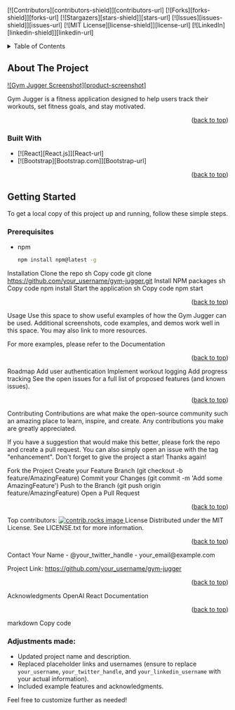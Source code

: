 <!-- Improved compatibility of back to top link: See: https://github.com/othneildrew/Best-README-Template/pull/73 -->
<a id="readme-top"></a>

<!-- PROJECT SHIELDS -->
[![Contributors][contributors-shield]][contributors-url]
[![Forks][forks-shield]][forks-url]
[![Stargazers][stars-shield]][stars-url]
[![Issues][issues-shield]][issues-url]
[![MIT License][license-shield]][license-url]
[![LinkedIn][linkedin-shield]][linkedin-url]

<!-- TABLE OF CONTENTS -->
<details>
  <summary>Table of Contents</summary>
  <ol>
    <li>
      <a href="#about-the-project">About The Project</a>
      <ul>
        <li><a href="#built-with">Built With</a></li>
      </ul>
    </li>
    <li>
      <a href="#getting-started">Getting Started</a>
      <ul>
        <li><a href="#prerequisites">Prerequisites</a></li>
        <li><a href="#installation">Installation</a></li>
      </ul>
    </li>
    <li><a href="#usage">Usage</a></li>
    <li><a href="#roadmap">Roadmap</a></li>
    <li><a href="#contributing">Contributing</a></li>
    <li><a href="#license">License</a></li>
    <li><a href="#contact">Contact</a></li>
    <li><a href="#acknowledgments">Acknowledgments</a></li>
  </ol>
</details>

<!-- ABOUT THE PROJECT -->
## About The Project

[![Gym Jugger Screenshot][product-screenshot]](https://gym-jugger.netlify.app)

Gym Jugger is a fitness application designed to help users track their workouts, set fitness goals, and stay motivated.

<p align="right">(<a href="#readme-top">back to top</a>)</p>

### Built With

* [![React][React.js]][React-url]
* [![Bootstrap][Bootstrap.com]][Bootstrap-url]

<p align="right">(<a href="#readme-top">back to top</a>)</p>

<!-- GETTING STARTED -->
## Getting Started

To get a local copy of this project up and running, follow these simple steps.

### Prerequisites

* npm
  ```sh
  npm install npm@latest -g
Installation
Clone the repo
sh
Copy code
git clone https://github.com/your_username/gym-jugger.git
Install NPM packages
sh
Copy code
npm install
Start the application
sh
Copy code
npm start
<p align="right">(<a href="#readme-top">back to top</a>)</p> <!-- USAGE EXAMPLES -->
Usage
Use this space to show useful examples of how the Gym Jugger can be used. Additional screenshots, code examples, and demos work well in this space. You may also link to more resources.

For more examples, please refer to the Documentation

<p align="right">(<a href="#readme-top">back to top</a>)</p> <!-- ROADMAP -->
Roadmap
 Add user authentication
 Implement workout logging
 Add progress tracking
See the open issues for a full list of proposed features (and known issues).

<p align="right">(<a href="#readme-top">back to top</a>)</p> <!-- CONTRIBUTING -->
Contributing
Contributions are what make the open-source community such an amazing place to learn, inspire, and create. Any contributions you make are greatly appreciated.

If you have a suggestion that would make this better, please fork the repo and create a pull request. You can also simply open an issue with the tag "enhancement". Don't forget to give the project a star! Thanks again!

Fork the Project
Create your Feature Branch (git checkout -b feature/AmazingFeature)
Commit your Changes (git commit -m 'Add some AmazingFeature')
Push to the Branch (git push origin feature/AmazingFeature)
Open a Pull Request
<p align="right">(<a href="#readme-top">back to top</a>)</p>
Top contributors:
<a href="https://github.com/your_username/gym-jugger/graphs/contributors"> <img src="https://contrib.rocks/image?repo=your_username/gym-jugger" alt="contrib.rocks image" /> </a> <!-- LICENSE -->
License
Distributed under the MIT License. See LICENSE.txt for more information.

<p align="right">(<a href="#readme-top">back to top</a>)</p> <!-- CONTACT -->
Contact
Your Name - @your_twitter_handle - your_email@example.com

Project Link: https://github.com/your_username/gym-jugger

<p align="right">(<a href="#readme-top">back to top</a>)</p> <!-- ACKNOWLEDGMENTS -->
Acknowledgments
OpenAI
React Documentation
<p align="right">(<a href="#readme-top">back to top</a>)</p> <!-- MARKDOWN LINKS & IMAGES -->
markdown
Copy code

### Adjustments made:
- Updated project name and description.
- Replaced placeholder links and usernames (ensure to replace `your_username`, `your_twitter_handle`, and `your_linkedin_username` with your actual information).
- Included example features and acknowledgments.

Feel free to customize further as needed!
